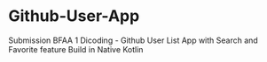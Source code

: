 # Github-User-App
Submission BFAA 1 Dicoding - Github User List App with Search and Favorite feature Build in Native Kotlin
